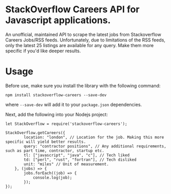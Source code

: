 # StackOverflow Careers API for Javascript applications.

An unofficial, maintained API to scrape the latest jobs from Stackoverflow Careers Jobs/RSS feeds. 
Unfortunately, due to limitations of the RSS feeds, only the latest 25 listings are available for any query. Make them more specific if you'd like deeper results.

# Usage

Before use, make sure you install the library with the following command:

    npm install stackoverflow-careers --save-dev

where `--save-dev` will add it to your `package.json` dependencies.

Next, add the following into your Nodejs project:

    let StackOverflow = require('stackoverflow-careers');

    StackOverflow.getCareers({
            location: "london", // Location for the job. Making this more specific will yield better results.
            query: "contractor positions", // Any additional requirements, such as part time, contractor, startup etc.
            tl: ["javascript", "java", "c"], // Tech liked
            td: ["perl", "rust", "fortran"], // Tech disliked
            unit: "miles" // Unit of measurement.
        }, (jobs) => {
            jobs.forEach((job) => {
                console.log(job);
            });
    });